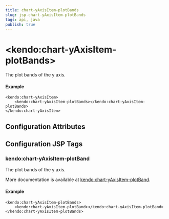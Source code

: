 ```yaml
---
title: chart-yAxisItem-plotBands
slug: jsp-chart-yAxisItem-plotBands
tags: api, java
publish: true
---
```


# \<kendo:chart-yAxisItem-plotBands\>

The plot bands of the y axis.

#### Example
    <kendo:chart-yAxisItem>
        <kendo:chart-yAxisItem-plotBands></kendo:chart-yAxisItem-plotBands>
    </kendo:chart-yAxisItem>

## Configuration Attributes


##  Configuration JSP Tags

### kendo:chart-yAxisItem-plotBand

The plot bands of the y axis.

More documentation is available at [kendo:chart-yAxisItem-plotBand](/kendo-ui/api/wrappers/jsp/chart/yaxisitem-plotband).

#### Example

    <kendo:chart-yAxisItem-plotBands>
        <kendo:chart-yAxisItem-plotBand></kendo:chart-yAxisItem-plotBand>
    </kendo:chart-yAxisItem-plotBands>


